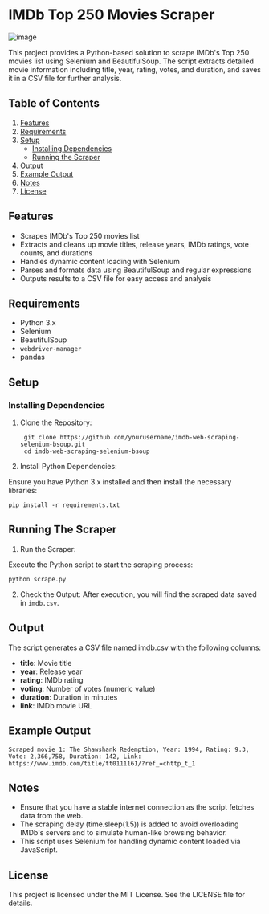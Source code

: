 # IMDb Top 250 Movies Scraper

![image](https://github.com/user-attachments/assets/79fffa26-a33c-4f44-a79c-4fc41f33ba75)

This project provides a Python-based solution to scrape IMDb's Top 250 movies list using Selenium and BeautifulSoup. The script extracts detailed movie information including title, year, rating, votes, and duration, and saves it in a CSV file for further analysis.

## Table of Contents

1. [Features](#features)
2. [Requirements](#requirements)
3. [Setup](#setup)
   - [Installing Dependencies](#installing-dependencies)
   - [Running the Scraper](#running-the-scraper)
4. [Output](#output)
5. [Example Output](#example-output)
6. [Notes](#notes)
7. [License](#license)

## Features

- Scrapes IMDb's Top 250 movies list
- Extracts and cleans up movie titles, release years, IMDb ratings, vote counts, and durations
- Handles dynamic content loading with Selenium
- Parses and formats data using BeautifulSoup and regular expressions
- Outputs results to a CSV file for easy access and analysis

## Requirements

- Python 3.x
- Selenium
- BeautifulSoup
- `webdriver-manager`
- pandas

## Setup

### Installing Dependencies

1. Clone the Repository:

        git clone https://github.com/yourusername/imdb-web-scraping-selenium-bsoup.git
        cd imdb-web-scraping-selenium-bsoup

2. Install Python Dependencies:

Ensure you have Python 3.x installed and then install the necessary libraries:

    pip install -r requirements.txt

## Running The Scraper

1. Run the Scraper:

Execute the Python script to start the scraping process:

    python scrape.py

2. Check the Output:
After execution, you will find the scraped data saved in `imdb.csv`.

## Output

The script generates a CSV file named imdb.csv with the following columns:

- **title**: Movie title
- **year**: Release year
- **rating**: IMDb rating
- **voting**: Number of votes (numeric value)
- **duration**: Duration in minutes
- **link**: IMDb movie URL

## Example Output

    Scraped movie 1: The Shawshank Redemption, Year: 1994, Rating: 9.3, Vote: 2,366,758, Duration: 142, Link: https://www.imdb.com/title/tt0111161/?ref_=chttp_t_1

## Notes

- Ensure that you have a stable internet connection as the script fetches data from the web.
- The scraping delay (time.sleep(1.5)) is added to avoid overloading IMDb's servers and to simulate human-like browsing behavior.
- This script uses Selenium for handling dynamic content loaded via JavaScript.

## License

This project is licensed under the MIT License. See the LICENSE file for details.



